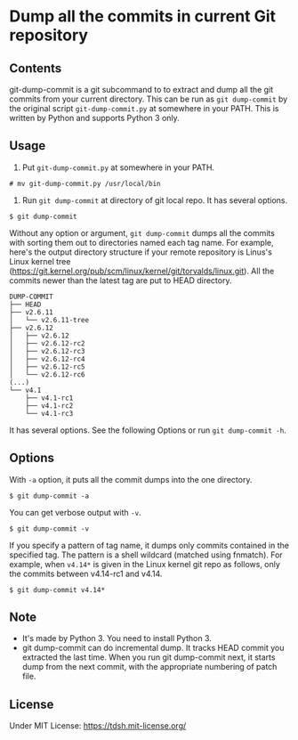 Dump all the commits in current Git repository
================


Contents
----

git-dump-commit is a git subcommand to to extract and dump all the git commits from your current directory. This can be run as `git dump-commit` by the original script `git-dump-commit.py` at somewhere in your PATH. This is written by Python and supports Python 3 only.

Usage
-----

1. Put `git-dump-commit.py` at somewhere in your PATH.

  ```shell
  # mv git-dump-commit.py /usr/local/bin
  ```

1. Run `git dump-commit` at directory of git local repo. It has several options.

  ```shell
  $ git dump-commit
  ```

Without any option or argument, `git dump-commit` dumps all the commits with sorting them out to directories named each tag name. For example, here's the output directory structure if your remote repository is Linus's Linux kernel tree (https://git.kernel.org/pub/scm/linux/kernel/git/torvalds/linux.git). All the commits newer than the latest tag are put to HEAD directory.

    DUMP-COMMIT
    ├── HEAD
    ├── v2.6.11
    │   └── v2.6.11-tree
    ├── v2.6.12
    │   ├── v2.6.12
    │   ├── v2.6.12-rc2
    │   ├── v2.6.12-rc3
    │   ├── v2.6.12-rc4
    │   ├── v2.6.12-rc5
    │   └── v2.6.12-rc6
    (...)
    └── v4.1
        ├── v4.1-rc1
        ├── v4.1-rc2
        └── v4.1-rc3

It has several options. See the following Options or run `git dump-commit -h`.

Options
-------

With `-a` option, it puts all the commit dumps into the one directory.

  ```shell
  $ git dump-commit -a
  ```

You can get verbose output with `-v`.

  ```shell
  $ git dump-commit -v
  ```

If you specify a pattern of tag name, it dumps only commits contained in the specified tag.
The pattern is a shell wildcard (matched using fnmatch). For example, when `v4.14*` is given in the Linux kernel git repo as follows, only the commits between v4.14-rc1 and v4.14.

  ```shell
  $ git dump-commit v4.14*
  ```

Note
----

* It's made by Python 3. You need to install Python 3.
* git dump-commit can do incremental dump. It tracks HEAD commit you extracted the last time. When you run git dump-commit next, it starts dump from the next commit, with the appropriate numbering of patch file.

License
----

Under MIT License: https://tdsh.mit-license.org/

